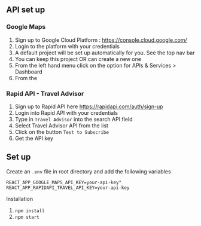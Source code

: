 ## API set up

### Google Maps

1. Sign up to Google Cloud Platform : https://console.cloud.google.com/
2. Login to the platform with your credentials
3. A default project will be set up automatically for you. See the top nav bar
4. You can keep this project OR can create a new one
5. From the left hand menu click on the option for APIs & Services > Dashboard
6. From the

### Rapid API - Travel Advisor

1. Sign up to Rapid API here https://rapidapi.com/auth/sign-up
2. Login into Rapid API with your credentials
3. Type in `Travel Advisor` into the search API field
4. Select Travel Advisor API from the list
5. Click on the button `Test to Subscribe`
6. Get the API key

## Set up

Create an `.env` file in root directory and add the following variables

```
REACT_APP_GOOGLE_MAPS_API_KEY=your-api-key"  
REACT_APP_RAPIDAPI_TRAVEL_API_KEY=your-api-key
```

Installation

1. `npm install`
2. `npm start`
